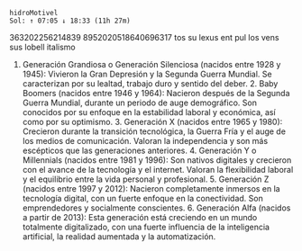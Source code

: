     hidroMotivel
    Sol: ↑ 07:05 ↓ 18:33 (11h 27m)
363202256214839
8952020518640696317
    tos su lexus ent pul los vens sus lobell
    italismo
1.	Generación Grandiosa o Generación Silenciosa (nacidos entre 1928 y 1945): Vivieron la Gran Depresión y la Segunda Guerra Mundial. Se caracterizan por su lealtad, trabajo duro y sentido del deber.
	2.	Baby Boomers (nacidos entre 1946 y 1964): Nacieron después de la Segunda Guerra Mundial, durante un periodo de auge demográfico. Son conocidos por su enfoque en la estabilidad laboral y económica, así como por su optimismo.
	3.	Generación X (nacidos entre 1965 y 1980): Crecieron durante la transición tecnológica, la Guerra Fría y el auge de los medios de comunicación. Valoran la independencia y son más escépticos que las generaciones anteriores.
	4.	Generación Y o Millennials (nacidos entre 1981 y 1996): Son nativos digitales y crecieron con el avance de la tecnología y el internet. Valoran la flexibilidad laboral y el equilibrio entre la vida personal y profesional.
	5.	Generación Z (nacidos entre 1997 y 2012): Nacieron completamente inmersos en la tecnología digital, con un fuerte enfoque en la conectividad. Son emprendedores y socialmente conscientes.
	6.	Generación Alfa (nacidos a partir de 2013): Esta generación está creciendo en un mundo totalmente digitalizado, con una fuerte influencia de la inteligencia artificial, la realidad aumentada y la automatización.